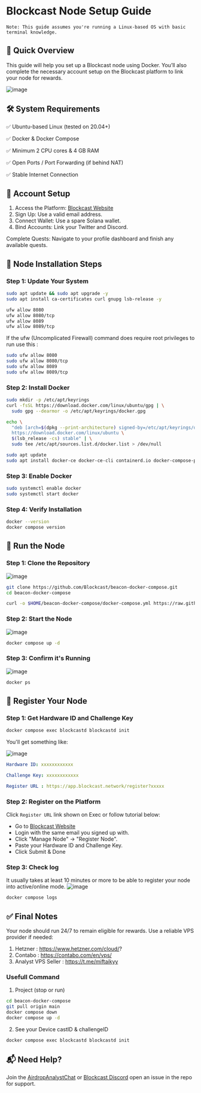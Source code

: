 # Blockcast Node Setup Guide

`Note: This guide assumes you're running a Linux-based OS with basic terminal knowledge.`

## 📝 Quick Overview
This guide will help you set up a Blockcast node using Docker. You’ll also complete the necessary account setup on the Blockcast platform to link your node for rewards.

![image](https://github.com/user-attachments/assets/acd32f6f-dd5d-4396-99db-6016b743347b)


## 🛠️ System Requirements
✅ Ubuntu-based Linux (tested on 20.04+)

✅ Docker & Docker Compose

✅ Minimum 2 CPU cores & 4 GB RAM

✅ Open Ports / Port Forwarding (if behind NAT)

✅ Stable Internet Connection

## 🔐 Account Setup
1. Access the Platform: [Blockcast Website](https://app.blockcast.network?referral-code=uBheL8)
2. Sign Up: Use a valid email address.
3. Connect Wallet: Use a spare Solana wallet.
4. Bind Accounts: Link your Twitter and Discord.

Complete Quests: Navigate to your profile dashboard and finish any available quests.

## 🐳 Node Installation Steps
### Step 1: Update Your System
```bash
sudo apt update && sudo apt upgrade -y
sudo apt install ca-certificates curl gnupg lsb-release -y
```
```bash
ufw allow 8080
ufw allow 8080/tcp
ufw allow 8089
ufw allow 8089/tcp
```

If the ufw (Uncomplicated Firewall) command does require root privileges to run use this :
```bash
sudo ufw allow 8080
sudo ufw allow 8080/tcp
sudo ufw allow 8089
sudo ufw allow 8089/tcp
```

### Step 2: Install Docker
```bash
sudo mkdir -p /etc/apt/keyrings
curl -fsSL https://download.docker.com/linux/ubuntu/gpg | \
  sudo gpg --dearmor -o /etc/apt/keyrings/docker.gpg

echo \
  "deb [arch=$(dpkg --print-architecture) signed-by=/etc/apt/keyrings/docker.gpg] \
  https://download.docker.com/linux/ubuntu \
  $(lsb_release -cs) stable" | \
  sudo tee /etc/apt/sources.list.d/docker.list > /dev/null

sudo apt update
sudo apt install docker-ce docker-ce-cli containerd.io docker-compose-plugin -y
```

### Step 3: Enable Docker
```bash
sudo systemctl enable docker
sudo systemctl start docker
```

### Step 4: Verify Installation
```bash
docker --version
docker compose version
```

## 🔄 Run the Node
### Step 1: Clone the Repository
![image](https://github.com/user-attachments/assets/4e16ec46-96ef-4442-aaf0-2d3872780506)

```bash
git clone https://github.com/Blockcast/beacon-docker-compose.git
cd beacon-docker-compose
```
```bash
curl -o $HOME/beacon-docker-compose/docker-compose.yml https://raw.githubusercontent.com/molla202/Block-cast/refs/heads/main/docker-compose.yml
```

### Step 2: Start the Node
![image](https://github.com/user-attachments/assets/3c4e4283-dfe7-44d1-95e8-b28f703f0603)

```bash
docker compose up -d
```

### Step 3: Confirm it's Running
![image](https://github.com/user-attachments/assets/e6ae7fc3-1963-45b3-a417-4d9b0d7439d2)

```bash
docker ps
```

## 🔑 Register Your Node
### Step 1: Get Hardware ID and Challenge Key

```bash
docker compose exec blockcastd blockcastd init
```

You'll get something like:

![image](https://github.com/user-attachments/assets/8f8aa221-af92-464a-bc30-071c1fdc006e)

```yaml
Hardware ID: xxxxxxxxxxxx

Challenge Key: xxxxxxxxxxxx

Register URL : https://app.blockcast.network/register?xxxxx
```

### Step 2: Register on the Platform
Click `Register URL` link shown on Exec or follow tutorial below:

- Go to [Blockcast Website](https://app.blockcast.network?referral-code=uBheL8)
- Login with the same email you signed up with.
- Click "Manage Node" → "Register Node".
- Paste your Hardware ID and Challenge Key.
- Click Submit & Done

### Step 3: Check log 
It usually takes at least 10 minutes or more to be able to register your node into active/online mode.
![image](https://github.com/user-attachments/assets/307f6326-96af-45c9-a700-4bc356de341c)
```bash
docker compose logs
```

## ✅ Final Notes
Your node should run 24/7 to remain eligible for rewards.
Use a reliable VPS provider if needed:

1. Hetzner             : https://www.hetzner.com/cloud/?
2. Contabo             : https://contabo.com/en/vps/
3. Analyst VPS Seller  : https://t.me/miftaikyy

### Usefull Command
1. Project (stop or run)
```bash
cd beacon-docker-compose
git pull origin main
docker compose down
docker compose up -d
```
2. See your Device castID & challengeID
```bash
docker compose exec blockcastd blockcastd init
```

## 📬 Need Help?
Join the [AirdropAnalystChat](https://t.me/AirdropAnalystChat) or [Blockcast Discord](https://discord.com/invite/jAFhqqNSDj) open an issue in the repo for support.

